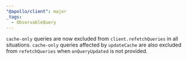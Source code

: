 ```yaml
---
"@apollo/client": major
_tags:
  - ObservableQuery
---
```


`cache-only` queries are now excluded from `client.refetchQueries` in all situations. `cache-only` queries affected by `updateCache` are also excluded from `refetchQueries` when `onQueryUpdated` is not provided.
